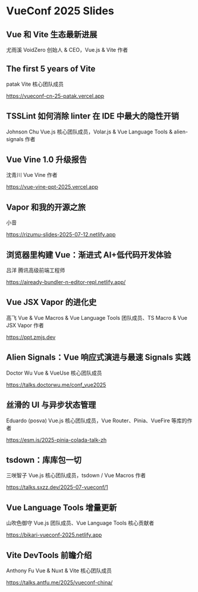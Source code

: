 # VueConf 2025 Slides

## Vue 和 Vite 生态最新进展
尤雨溪  VoidZero 创始人 & CEO，Vue.js & Vite 作者

## The first 5 years of Vite
patak Vite 核心团队成员

https://vueconf-cn-25-patak.vercel.app


## TSSLint 如何消除 linter 在 IDE 中最大的隐性开销
Johnson Chu  Vue.js 核心团队成员，Volar.js & Vue Language Tools & alien-signals 作者

## Vue Vine 1.0 升级报告
沈青川 Vue Vine 作者

https://vue-vine-ppt-2025.vercel.app

## Vapor 和我的开源之旅
小音

https://rizumu-slides-2025-07-12.netlify.app



## 浏览器里构建 Vue：渐进式 AI+低代码开发体验
吕洋  腾讯高级前端工程师

https://aiready-bundler-n-editor-repl.netlify.app/


## Vue JSX Vapor 的进化史
高飞 Vue & Vue Macros & Vue Language Tools 团队成员、TS Macro & Vue JSX Vapor 作者

https://ppt.zmjs.dev


## Alien Signals：Vue 响应式演进与最速 Signals 实践
Doctor Wu Vue & VueUse 核心团队成员

https://talks.doctorwu.me/conf_vue2025


## 丝滑的 UI 与异步状态管理
Eduardo (posva)  Vue.js 核心团队成员，Vue Router、Pinia、VueFire 等库的作者

https://esm.is/2025-pinia-colada-talk-zh

## tsdown：库库包一切
三咲智子 Vue.js 核心团队成员，tsdown / Vue Macros 作者

https://talks.sxzz.dev/2025-07-vueconf/1


## Vue Language Tools 增量更新
山吹色御守  Vue.js 团队成员、Vue Language Tools 核心贡献者

https://bikari-vueconf-2025.netlify.app

## Vite DevTools 前瞻介绍
Anthony Fu  Vue & Nuxt & Vite 核心团队成员

https://talks.antfu.me/2025/vueconf-china/
